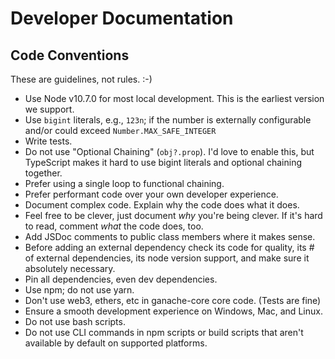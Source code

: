 # Developer Documentation

## Code Conventions

These are guidelines, not rules. :-)

- Use Node v10.7.0 for most local development. This is the earliest version we support.
- Use `bigint` literals, e.g., `123n`; if the number is externally configurable and/or could exceed
  `Number.MAX_SAFE_INTEGER`
- Write tests.
- Do not use "Optional Chaining" (`obj?.prop`). I'd love to enable this, but TypeScript makes it hard to use bigint
  literals and optional chaining together.
- Prefer using a single loop to functional chaining.
- Prefer performant code over your own developer experience.
- Document complex code. Explain why the code does what it does.
- Feel free to be clever, just document _why_ you're being clever. If it's hard to read, comment _what_ the code does,
  too.
- Add JSDoc comments to public class members where it makes sense.
- Before adding an external dependency check its code for quality, its # of external dependencies, its node version
  support, and make sure it absolutely necessary.
- Pin all dependencies, even dev dependencies.
- Use npm; do not use yarn.
- Don't use web3, ethers, etc in ganache-core core code. (Tests are fine)
- Ensure a smooth development experience on Windows, Mac, and Linux.
- Do not use bash scripts.
- Do not use CLI commands in npm scripts or build scripts that aren't available by default on supported platforms.

